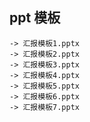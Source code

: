 ## ppt 模板
	-> 汇报模板1.pptx
	-> 汇报模板2.pptx
	-> 汇报模板3.pptx
	-> 汇报模板4.pptx
	-> 汇报模板5.pptx
	-> 汇报模板6.pptx
	-> 汇报模板7.pptx